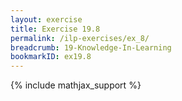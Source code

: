 ```yaml
---
layout: exercise
title: Exercise 19.8
permalink: /ilp-exercises/ex_8/
breadcrumb: 19-Knowledge-In-Learning
bookmarkID: ex19.8
---
```


{% include mathjax_support %}
